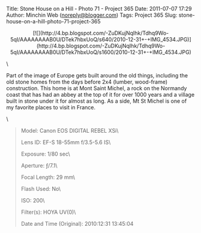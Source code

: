 Title: Stone House on a Hill - Photo 71 - Project 365
Date: 2011-07-07 17:29
Author: Minchin Web (noreply@blogger.com)
Tags: Project 365
Slug: stone-house-on-a-hill-photo-71-project-365

<div class="separator" style="clear: both; text-align: center;">

</p>
<p>
[![](http://4.bp.blogspot.com/-ZuDKujNqIhk/Tdhq9Wo-5qI/AAAAAAAAB0U/DTek7hbxUoQ/s640/2010-12-31+-+IMG_4534.JPG)](http://4.bp.blogspot.com/-ZuDKujNqIhk/Tdhq9Wo-5qI/AAAAAAAAB0U/DTek7hbxUoQ/s1600/2010-12-31+-+IMG_4534.JPG)

</div>

</p>
\

Part of the image of Europe gets built around the old things, including
the old stone homes from the days before 2x4 (lumber, wood-frame)
construction. This home is at Mont Saint Michel, a rock on the Normandy
coast that has had an abbey at the top of it for over 1000 years and a
village built in stone under it for almost as long. As a side, Mt St
Michel is one of my favorite places to visit in France.

\

> </p>
> <span style="color: #666666;">Model: </span>Canon EOS DIGITAL REBEL
> XSi\
>
> <span style="color: #666666;">Lens ID: </span>EF-S 18-55mm f/3.5-5.6
> IS\
>
> <span style="color: #666666;">Exposure: </span>1/80 sec\
>
> <span style="color: #666666;">Aperture: </span>ƒ/7.1\
>
> <span style="color: #666666;">Focal Length: </span>29 mm\
>
> <span style="color: #666666;">Flash Used: </span>No\
>
> <span style="color: #666666;">ISO: </span>200\
>
> <span style="color: #666666;">Filter(s): </span>HOYA UV(0)\
>
> <p>
> <span style="color: #666666;">Date and Time
> (Original): </span>2010:12:31 13:45:04

</p>


